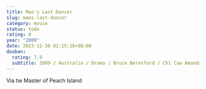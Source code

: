 ```yaml
---
title: Mao's Last Dancer
slug: maos-last-dancer
category: movie
status: todo
rating: 0
year: "2009"
date: 2023-12-30 02:15:16+08:00
douban:
  rating: 7.9
  subtitle: 2009 / Australia / Drama / Bruce Beresford / Chi Cao Amanda Schull
---
```


Via tw Master of Peach Island
